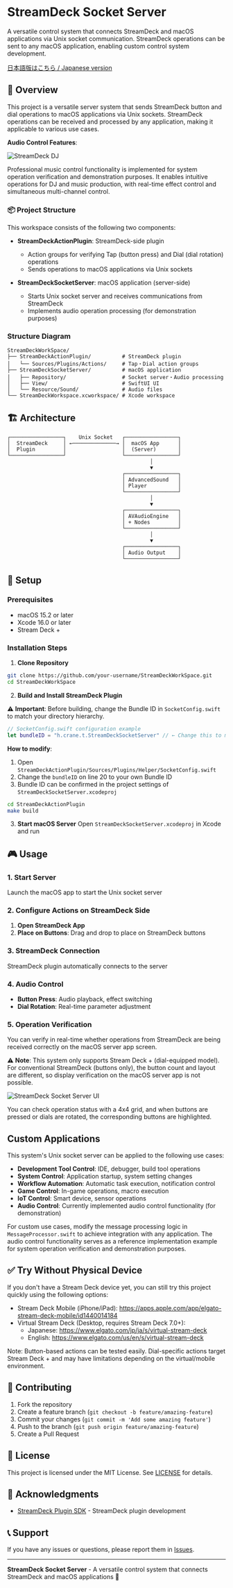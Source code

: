 # StreamDeck Socket Server

A versatile control system that connects StreamDeck and macOS applications via Unix socket communication. StreamDeck operations can be sent to any macOS application, enabling custom control system development.

[日本語版はこちら / Japanese version](README.ja.md)

## 🔌 Overview

This project is a versatile server system that sends StreamDeck button and dial operations to macOS applications via Unix sockets. StreamDeck operations can be received and processed by any application, making it applicable to various use cases.

**Audio Control Features**: 

![StreamDeck DJ](images/st_dj.png)

Professional music control functionality is implemented for system operation verification and demonstration purposes. It enables intuitive operations for DJ and music production, with real-time effect control and simultaneous multi-channel control.

### 📦 Project Structure
This workspace consists of the following two components:

- **StreamDeckActionPlugin**: StreamDeck-side plugin
  - Action groups for verifying Tap (button press) and Dial (dial rotation) operations
  - Sends operations to macOS applications via Unix sockets

- **StreamDeckSocketServer**: macOS application (server-side)
  - Starts Unix socket server and receives communications from StreamDeck
  - Implements audio operation processing (for demonstration purposes)

### Structure Diagram

```
StreamDeckWorkSpace/
├── StreamDeckActionPlugin/          # StreamDeck plugin
│   └── Sources/Plugins/Actions/     # Tap・Dial action groups
├── StreamDeckSocketServer/          # macOS application
│   ├── Repository/                  # Socket server・Audio processing
│   ├── View/                        # SwiftUI UI
│   └── Resource/Sound/              # Audio files
└── StreamDeckWorkspace.xcworkspace/ # Xcode workspace
```

## 🏗️ Architecture

```
┌─────────────────┐    Unix Socket   ┌─────────────────┐
│  StreamDeck     │ ←──────────────→ │  macOS App      │
│  Plugin         │                  │  (Server)       │
└─────────────────┘                  └─────────────────┘
                                              │
                                              ▼
                                     ┌─────────────────┐
                                     │ AdvancedSound   │
                                     │ Player          │
                                     └─────────────────┘
                                              │
                                              ▼
                                     ┌─────────────────┐
                                     │ AVAudioEngine   │
                                     │ + Nodes         │
                                     └─────────────────┘
                                              │
                                              ▼
                                     ┌─────────────────┐
                                     │ Audio Output    │
                                     └─────────────────┘
```

## 🚀 Setup

### Prerequisites
- macOS 15.2 or later
- Xcode 16.0 or later
- Stream Deck +

### Installation Steps

1. **Clone Repository**
```bash
git clone https://github.com/your-username/StreamDeckWorkSpace.git
cd StreamDeckWorkSpace
```

2. **Build and Install StreamDeck Plugin**

⚠️ **Important**: Before building, change the Bundle ID in `SocketConfig.swift` to match your directory hierarchy.

```swift
// SocketConfig.swift configuration example
let bundleID = "h.crane.t.StreamDeckSocketServer" // ← Change this to match your directory hierarchy
```

**How to modify**:
1. Open `StreamDeckActionPlugin/Sources/Plugins/Helper/SocketConfig.swift`
2. Change the `bundleID` on line 20 to your own Bundle ID
3. Bundle ID can be confirmed in the project settings of `StreamDeckSocketServer.xcodeproj`

```bash
cd StreamDeckActionPlugin
make build
```

3. **Start macOS Server**
Open `StreamDeckSocketServer.xcodeproj` in Xcode and run

## 🎮 Usage

### 1. Start Server
Launch the macOS app to start the Unix socket server

### 2. Configure Actions on StreamDeck Side
1. **Open StreamDeck App**
2. **Place on Buttons**: Drag and drop to place on StreamDeck buttons

### 3. StreamDeck Connection
StreamDeck plugin automatically connects to the server

### 4. Audio Control
- **Button Press**: Audio playback, effect switching
- **Dial Rotation**: Real-time parameter adjustment

### 5. Operation Verification
You can verify in real-time whether operations from StreamDeck are being received correctly on the macOS server app screen.

⚠️ **Note**: This system only supports Stream Deck + (dial-equipped model). For conventional StreamDeck (buttons only), the button count and layout are different, so display verification on the macOS server app is not possible.

![StreamDeck Socket Server UI](images/socket_serve_ui.png)

You can check operation status with a 4x4 grid, and when buttons are pressed or dials are rotated, the corresponding buttons are highlighted.

## Custom Applications

This system's Unix socket server can be applied to the following use cases:

- **Development Tool Control**: IDE, debugger, build tool operations
- **System Control**: Application startup, system setting changes
- **Workflow Automation**: Automatic task execution, notification control
- **Game Control**: In-game operations, macro execution
- **IoT Control**: Smart device, sensor operations
- **Audio Control**: Currently implemented audio control functionality (for demonstration)

For custom use cases, modify the message processing logic in `MessageProcessor.swift` to achieve integration with any application. The audio control functionality serves as a reference implementation example for system operation verification and demonstration purposes.

## ✅ Try Without Physical Device

If you don't have a Stream Deck device yet, you can still try this project quickly using the following options:

- Stream Deck Mobile (iPhone/iPad): https://apps.apple.com/app/elgato-stream-deck-mobile/id1440014184
- Virtual Stream Deck (Desktop, requires Stream Deck 7.0+):
  - Japanese: https://www.elgato.com/jp/ja/s/virtual-stream-deck
  - English: https://www.elgato.com/us/en/s/virtual-stream-deck

Note: Button-based actions can be tested easily. Dial-specific actions target Stream Deck + and may have limitations depending on the virtual/mobile environment.

## 🤝 Contributing

1. Fork the repository
2. Create a feature branch (`git checkout -b feature/amazing-feature`)
3. Commit your changes (`git commit -m 'Add some amazing feature'`)
4. Push to the branch (`git push origin feature/amazing-feature`)
5. Create a Pull Request

## 📝 License

This project is licensed under the MIT License. See [LICENSE](https://opensource.org/licenses/MIT) for details.

## 🙏 Acknowledgments

- [StreamDeck Plugin SDK](https://github.com/emorydunn/StreamDeckPlugin) - StreamDeck plugin development

## 📞 Support

If you have any issues or questions, please report them in [Issues](https://github.com/your-username/StreamDeckWorkSpace/issues).

---

**StreamDeck Socket Server** - A versatile control system that connects StreamDeck and macOS applications 🔌
